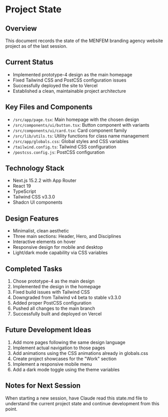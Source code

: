 # Project State

## Overview
This document records the state of the MENFEM branding agency website project as of the last session.

## Current Status
- Implemented prototype-4 design as the main homepage
- Fixed Tailwind CSS and PostCSS configuration issues
- Successfully deployed the site to Vercel
- Established a clean, maintainable project architecture

## Key Files and Components
- `/src/app/page.tsx`: Main homepage with the chosen design
- `/src/components/ui/button.tsx`: Button component with variants
- `/src/components/ui/card.tsx`: Card component family
- `/src/lib/utils.ts`: Utility functions for class name management
- `/src/app/globals.css`: Global styles and CSS variables
- `/tailwind.config.ts`: Tailwind CSS configuration
- `/postcss.config.js`: PostCSS configuration 

## Technology Stack
- Next.js 15.2.2 with App Router
- React 19
- TypeScript
- Tailwind CSS v3.3.0
- Shadcn UI components

## Design Features
- Minimalist, clean aesthetic
- Three main sections: Header, Hero, and Disciplines
- Interactive elements on hover
- Responsive design for mobile and desktop
- Light/dark mode capability via CSS variables

## Completed Tasks
1. Chose prototype-4 as the main design
2. Implemented the design in the homepage
3. Fixed build issues with Tailwind CSS
4. Downgraded from Tailwind v4 beta to stable v3.3.0
5. Added proper PostCSS configuration
6. Pushed all changes to the main branch
7. Successfully built and deployed on Vercel

## Future Development Ideas
1. Add more pages following the same design language
2. Implement actual navigation to those pages
3. Add animations using the CSS animations already in globals.css
4. Create project showcases for the "Work" section
5. Implement a responsive mobile menu
6. Add a dark mode toggle using the theme variables

## Notes for Next Session
When starting a new session, have Claude read this state.md file to understand the current project state and continue development from this point.